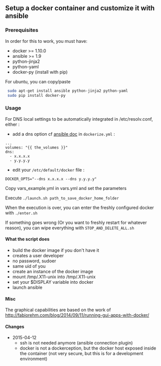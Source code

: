 ## Setup a docker container and customize it with ansible

### Prerequisites
In order for this to work, you must have:
* docker >= 1.10.0
* ansible >= 1.9
* python-jinja2
* python-yaml
* docker-py (install with pip)

For ubuntu, you can copy/paste
```bash
 sudo apt-get install ansible python-jinja2 python-yaml
 sudo pip install docker-py
```

### Usage
For DNS local settings to be automatically integrated in /etc/resolv.conf, either :
* add a dns option cf [ansible doc](http://docs.ansible.com/docker_module.html) in `dockerize.yml` :
```
...
volumes: "{{ the_volumes }}"
dns:
  - x.x.x.x
  - y.y.y.y
```
* edit your `/etc/default/docker` file :
```
DOCKER_OPTS="--dns x.x.x.x --dns y.y.y.y"
```

Copy vars_example.yml in vars.yml and set the parameters

Execute `./launch.sh path_to_save_docker_home_folder`

When the execution is over, you can enter the freshly configured docker with `./enter.sh`

If something goes wrong (Or you want to freshly restart for whatever reason), you can wipe everything with `STOP_AND_DELETE_ALL.sh`

#### What the script does

* build the docker image if you don't have it
 * creates a user developer
  * no password, sudoer
  * same uid of you
* create an instance of the docker image
 * mount /tmp/.X11-unix into /tmp/.X11-unix
 * set your $DISPLAY variable into docker
* launch ansible

#### Misc

The graphical capabilities are based on the work of http://fabiorehm.com/blog/2014/09/11/running-gui-apps-with-docker/

#### Changes

* 2015-04-12
  * ssh is not needed anymore (ansible connection plugin)
  * docker is not a dockerception, but the docker host exposed inside the container (not very secure, but this is for a development environment)
